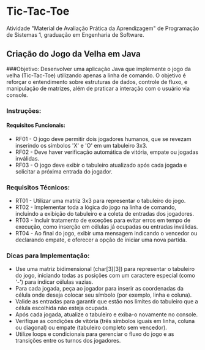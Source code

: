 # Tic-Tac-Toe
Atividade "Material de Avaliação Prática da Aprendizagem" de Programação de Sistemas 1, graduação em Engenharia de Software.

## Criação do Jogo da Velha em Java
###Objetivo:
Desenvolver uma aplicação Java que implemente o jogo da velha (Tic-Tac-Toe) utilizando apenas a linha de comando. O objetivo é reforçar o entendimento sobre estruturas de dados, controle de fluxo, e manipulação de matrizes, além de praticar a interação com o usuário via console.

### Instruções:

#### Requisitos Funcionais:
- RF01 - O jogo deve permitir dois jogadores humanos, que se revezam inserindo os símbolos 'X' e 'O' em um tabuleiro 3x3.
- RF02 - Deve haver verificação automática de vitória, empate ou jogadas inválidas.
- RF03 - O jogo deve exibir o tabuleiro atualizado após cada jogada e solicitar a próxima entrada do jogador.

### Requisitos Técnicos:
- RT01 - Utilizar uma matriz 3x3 para representar o tabuleiro do jogo.
- RT02 - Implementar toda a lógica do jogo na linha de comando, incluindo a exibição do tabuleiro e a coleta de entradas dos jogadores.
- RT03 - Incluir tratamento de exceções para evitar erros em tempo de execução, como inserção em células já ocupadas ou entradas inválidas.
- RT04 - Ao final do jogo, exibir uma mensagem indicando o vencedor ou declarando empate, e oferecer a opção de iniciar uma nova partida.

### Dicas para Implementação:
- Use uma matriz bidimensional (char[3][3]) para representar o tabuleiro do jogo, iniciando todas as posições com um caractere especial (como '-') para indicar células vazias.
- Para cada jogada, peça ao jogador para inserir as coordenadas da célula onde deseja colocar seu símbolo (por exemplo, linha e coluna).
- Valide as entradas para garantir que estão nos limites do tabuleiro que a célula escolhida não esteja ocupada.
- Após cada jogada, atualize o tabuleiro e exiba-o novamente no console.
- Verifique as condições de vitória (três símbolos iguais em linha, coluna ou diagonal) ou empate (tabuleiro completo sem vencedor).
- Utilize loops e condicionais para gerenciar o fluxo do jogo e as transições entre os turnos dos jogadores.
